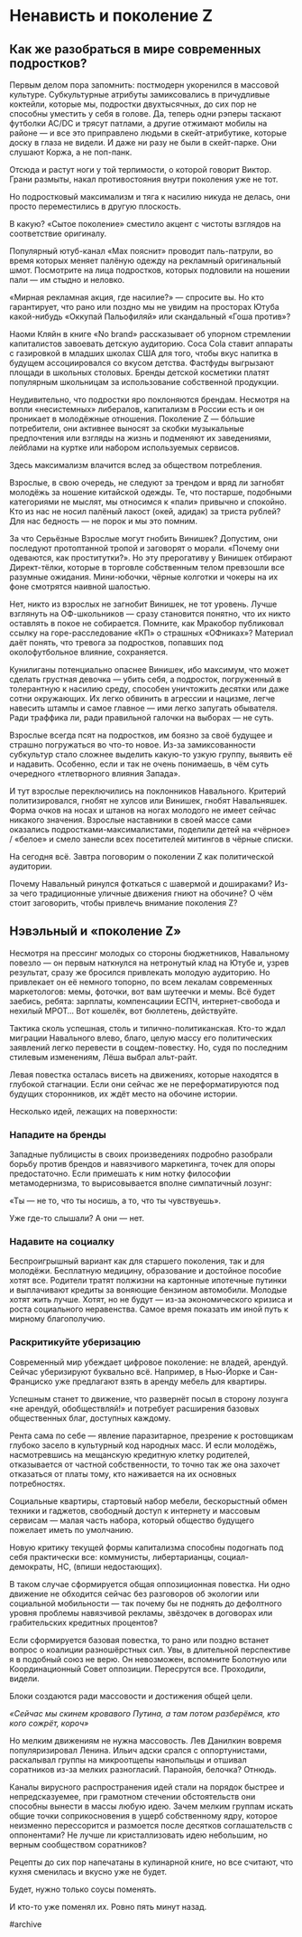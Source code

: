 
# Ненависть и поколение Z

## Как же разобраться в мире современных подростков?

Первым делом пора запомнить: постмодерн укоренился в массовой культуре. Субкультурные атрибуты замиксовались в причудливые коктейли, которые мы, подростки двухтысячных, до сих пор не способны уместить у себя в голове. Да, теперь одни рэперы таскают футболки AC/DC и трясут патлами, а другие отжимают мобилы на районе — и все это приправлено людьми в скейт-атрибутике, которые доску в глаза не видели. И даже ни разу не были в скейт-парке. Они слушают Коржа, а не поп-панк. 

Отсюда и растут ноги у той терпимости, о которой говорит Виктор. Грани размыты, накал противостояния внутри поколения уже не тот.

Но подростковый максимализм и тяга к насилию никуда не делась, они просто переместились в другую плоскость.

В какую? «Сытое поколение» сместило акцент с чистоты взглядов на соответствие оригиналу. 

Популярный ютуб-канал «Max пояснит» проводит паль-патрули, во время которых меняет палёную одежду на рекламный оригинальный шмот. Посмотрите на лица подростков, которых подловили на ношении пали — им стыдно и неловко.

«Мирная рекламная акция, где насилие?» — спросите вы. Но кто гарантирует, что рано или поздно мы не увидим на просторах Ютуба какой-нибудь «Оккупай Пальофиляй» или скандальный «Гоша против»?

Наоми Кляйн в книге «No brand» рассказывает об упорном стремлении капиталистов завоевать детскую аудиторию. Coca Cola ставит аппараты с газировкой в младших школах США для того, чтобы вкус напитка в будущем ассоциировался со вкусом детства. Фастфуды выгрызают площади в школьных столовых. Бренды детской косметики платят популярным школьницам за использование собственной продукции.

Неудивительно, что подростки яро поклоняются брендам. Несмотря на вопли «несистемных» либералов, капитализм в России есть и он проникает в молодёжные отношения. Поколение Z — бóльшие потребители, они активнее выносят за скобки музыкальные предпочтения или взгляды на жизнь и подменяют их заведениями, лейблами на куртке или набором используемых сервисов. 

Здесь максимализм влачится вслед за обществом потребления.

Взрослые, в свою очередь, не следуют за трендом и вряд ли загнобят молодёжь за ношение китайской одежды. Те, что постарше, подобными категориями не мыслят, мы относимся к «пали» привычно и спокойно. Кто из нас не носил палёный лакост (окей, адидак) за триста рублей? Для нас бедность — не порок и мы это помним.

За что Серьёзные Взрослые могут гнобить Винишек? Допустим, они последуют протоптанной тропой и заговорят о морали. «Почему они одеваются, как проститутки?». Но эту прерогативу у Винишек отбирают Директ-тёлки, которые в торговле собственным телом превзошли все разумные ожидания. Мини-юбочки, чёрные колготки и чокеры на их фоне смотрятся наивной шалостью.

Нет, никто из взрослых не загнобит Винишек, не тот уровень. Лучше взглянуть на ОФ-школьников — сразу становится понятно, что их никто оставлять в покое не собирается. Помните, как Мракобор публиковал ссылку на горе-расследование «КП» о страшных «ОФниках»? Материал даёт понять, что тревога за подростков, попавших под околофутбольное влияние, сохраняется. 

Кунилиганы потенциально опаснее Винишек, ибо максимум, что может сделать грустная девочка — убить себя, а подросток, погруженный в толерантную к насилию среду, способен уничтожить десятки или даже сотни окружающих. Их легко обвинить в агрессии и нацизме, легче навесить штампы и самое главное — ими легко запугать обывателя. Ради траффика ли, ради правильной галочки на выборах — не суть.

Взрослые всегда псят на подростков, им боязно за своё будущее и страшно погружаться во что-то новое. Из-за замиксованности субкультур стало сложнее выделить какую-то узкую группу, выявить её и надавить. Особенно, если и так не очень понимаешь, в чём суть очередного «тлетворного влияния Запада».

И тут взрослые переключились на поклонников Навального. Критерий политизировался, гнобят не хулсов или Винишек, гнобят Навальняшек. Форма очков на носах и штанов на ногах молодого не имеет сейчас никакого значения. Взрослые наставники в своей массе сами оказались подростками-максималистами, поделили детей на «чёрное» / «белое» и смело занесли всех посетителей митингов в чёрные списки.

На сегодня всё. Завтра поговорим о поколении Z как политической аудитории. 

Почему Навальный ринулся фоткаться с шавермой и дошираками? Из-за чего традиционные уличные движения гниют на обочине? О чём стоит заговорить, чтобы привлечь внимание поколения Z?

## Нэвэльный и «поколение Z»

Несмотря на прессинг молодых со стороны бюджетников, Навальному повезло — он первым наткнулся на нетронутый клад на Ютубе и, узрев результат, сразу же бросился привлекать молодую аудиторию. Но привлекает он её немного топорно, по всем лекалам современных маркетологов: мемы, фоточки, вот вам шутеечки и мемы. Всё будет заебись, ребята: зарплаты, компенсациии ЕСПЧ, интернет-свобода и нехилый МРОТ… Вот кошелёк, вот бюллетень, действуйте.

Тактика сколь успешная, столь и типично-политиканская. Кто-то ждал миграции Навального влево, благо, целую массу его политических заявлений легко перевести в соцдем-повестку. Но, судя по последним стилевым изменениям, Лёша выбрал альт-райт. 

Левая повестка осталась висеть на движениях, которые находятся в глубокой стагнации. Если они сейчас же не переформатируются под будущих сторонников, их ждёт место на обочине истории.

Несколько идей, лежащих на поверхности:

### Нападите на бренды
Западные публицисты в своих произведениях подробно разобрали борьбу против брендов и навязчивого маркетинга, точек для опоры предостаточно. Если примешать к ним нотку философии метамодернизма, то вырисовывается вполне симпатичный лозунг: 

«Ты — не то, что ты носишь, а то, что ты чувствуешь». 

Уже где-то слышали? А они — нет.

### Надавите на социалку
Беспроигрышный вариант как для старшего поколения, так и для молодёжи. Бесплатную медицину, образование и достойное пособие хотят все. Родители тратят полжизни на картонные ипотечные путинки и выплачивают кредиты за воняющие бензином автомобили. Молодые хотят жить лучше. Хотят, но не будут — из-за экономического кризиса и роста социального неравенства. Самое время показать им иной путь к мирному благополучию.

### Раскритикуйте уберизацию
Современный мир убеждает цифровое поколение: не владей, арендуй. Сейчас уберизируют буквально всё. Например, в Нью-Йорке и Сан-Франциско уже предлагают взять в аренду мебель для квартиры.

Успешным станет то движение, что развернёт посыл в сторону лозунга «не арендуй, обобществляй!» и потребует расширения базовых общественных благ, доступных каждому. 

Рента сама по себе — явление паразитарное, презрение к ростовщикам глубоко засело в культурный код народных масс. И если молодёжь, насмотревшись на мещанскую кредитную клетку родителей, отказывается от частной собственности, то точно так же она захочет отказаться от платы тому, кто наживается на их основных потребностях. 

Социальные квартиры, стартовый набор мебели, бескорыстный обмен техники и гаджетов, свободный доступ к интернету и массовым сервисам — малая часть набора, который общество будущего пожелает иметь по умолчанию.

Новую критику текущей формы капитализма способны подогнать под себя практически все: коммунисты, либертарианцы, социал-демократы, НС, (впиши недостающих).

В таком случае сформируется общая оппозиционная повестка. Ни одно движение не обходится сейчас без разговоров об экологии или социальной мобильности — так почему бы не поднять до дефолтного уровня проблемы навязчивой рекламы, звёздочек в договорах или грабительских кредитных процентов?

Если сформируется базовая повестка, то рано или поздно встанет вопрос о коалиции разношёрстных сил. Увы, в длительной перспективе я в подобный союз не верю. Он невозможен, вспомните Болотную или Координационный Совет оппозиции. Пересрутся все. Проходили, видели.

Блоки создаются ради массовости и достижения общей цели. 

_«Сейчас мы скинем кровавого Путина, а там потом разберёмся, кто кого сожрёт, короч»_

Но мелким движениям не нужна массовость. Лев Данилкин вовремя популяризировал Ленина. Ильич адски срался с оппортунистами, раскалывал группы на микроотщепы нанопыльцы и отшивал соратников из-за мелких разногласий. Паранойя, белочка? Отнюдь.

Каналы вирусного распространения идей стали на порядок быстрее и непредсказуемее, при грамотном стечении обстоятельств они способны вынести в массы любую идею. Зачем мелким группам искать общие точки соприкосновения в ущерб собственному ядру, которое неизменно перессорится и размоется после десятков соглашательств с оппонентами? Не лучше ли кристаллизовать идею небольшим, но верным сообществом соратников?

Рецепты до сих пор напечатаны в кулинарной книге, но все считают, что кухня сменилась и вкусно уже не будет. 

Будет, нужно только соусы поменять.

И кто-то уже поменял их. Ровно пять минут назад.

#archive